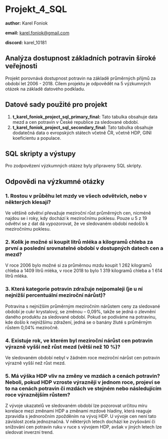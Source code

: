 # Projekt_4_SQL

**author:** Karel Foniok

**email:** karel.foniok@gmail.com

**discord:** karel_10181

## Analýza dostupnost základních potravin široké veřejnosti

Projekt porovnává dostupnost potravin na základě průměrných příjmů za období let 2006 - 2018. Cílem projektu je odpovědět na 5 výzkumných otázek na základě datového podkladu. 

## Datové sady použité pro projekt
1. **t_karel_foniok_project_sql_primary_final:** Tato tabulka obsahuje data mezd a cen potravin v České republice za sledované období.
2. **t_karel_foniok_project_sql_secondary_final:** Tato tabulka obsahuje dodatečná data o evropských státech včetně ČR, včetně HDP, GINI koeficientu a populace. 

## SQL skripty a výstupy
Pro zodpovězení výzkumných otázez byly připraveny SQL skripty.

## Odpovědi na výzkumné otázky

### 1. Rostou v průběhu let mzdy ve všech odvětvích, nebo v některých klesají?
Ve většině odvětví převažuje meziroční růst průměrných cen, nicméně najdou se i roky, kdy dochází k meziročnímu poklesu. Pouze u 5 z 19 odvětví se z dat dá vypozorovat, že ve sledovaném období nedošlo k meziročnímu poklesu.

### 2. Kolik je možné si koupit litrů mléka a kilogramů chleba za první a poslední srovnatelné období v dostupných datech cen a mezd?
V roce 2006 bylo možné si za průměrnou mzdu koupit 1 262 kilogramů chleba a 1409 litrů mléka, v roce 2018 to bylo 1 319 kilogramů chleba a 1 614 litrů mléka.

### 3. Která kategorie potravin zdražuje nejpomaleji (je u ní nejnižší percentuální meziroční nárůst)?
Potravina s nejnižším průměrným meziročním nárůstem ceny za sledované období je cukr krystalový, se změnou – 0,09%, takže se jedná o zlevnění daného produktu za sledované období. Pokud se podíváme na potravinu, kde došlo k nejnižšímu zdražení, jedná se o banány žluté s průměrným růstem 0,04% meziročně.

### 4. Existuje rok, ve kterém byl meziroční nárůst cen potravin výrazně vyšší než růst mezd (větší než 10 %)?
Ve sledovaném období nebyl v žádném roce meziroční nárůst cen potravin výrazně vyšší než růst mezd.

### 5. Má výška HDP vliv na změny ve mzdách a cenách potravin? Neboli, pokud HDP vzroste výrazněji v jednom roce, projeví se to na cenách potravin či mzdách ve stejném nebo následujícím roce výraznějším růstem?
Z vývoje ukazatelů ve sledovaném období lze pozorovat určitou míru korelace mezi změnami HDP a změnami mzdové hladiny, která reaguje zpravidla s jednoročním zpožděním na vývoj HDP. U vývoje cen není tato závislost zcela jednoznačná. V některých letech dochází ke zvyšování či snižování cen potravin ruku v ruce s vývojem HDP, avšak v jiných letech lze sledovat inverzní trend. 
